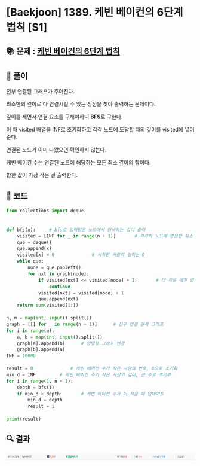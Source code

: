 # [Baekjoon] 1389. 케빈 베이컨의 6단계 법칙 [S1]

## 📚 문제 : [케빈 베이컨의 6단계 법칙](https://www.acmicpc.net/problem/1389)

## 📖 풀이

전부 연결된 그래프가 주어진다.

최소한의 깊이로 다 연결시킬 수 있는 정점을 찾아 출력하는 문제이다.

깊이를 세면서 연결 요소를 구해야하니 **BFS**로 구한다.

이 때 visited 배열을 INF로 초기화하고 각각 노드에 도달할 때의 깊이를 visited에 넣어준다.

연결된 노드가 이미 나왔으면 확인하지 않는다.

케빈 베이컨 수는 연결된 노드에 해당하는 모든 최소 깊이의 합이다.

합한 값이 가장 작은 걸 출력한다.

## 📒 코드

```python
from collections import deque


def bfs(x):     # bfs로 입력받은 노드에서 탐색하는 깊이 출력
    visited = [INF for _ in range(n + 1)]       # 각각의 노드에 방문한 최소 깊이를 담을 visited 배열
    que = deque()
    que.append(x)
    visited[x] = 0              # 시작한 사람의 깊이는 0
    while que:
        node = que.popleft()
        for nxt in graph[node]:
            if visited[nxt] <= visited[node] + 1:       # 더 작을 때만 업데이트
                continue
            visited[nxt] = visited[node] + 1
            que.append(nxt)
    return sum(visited[1:])

n, m = map(int, input().split())
graph = [[] for _ in range(n + 1)]      # 친구 연결 관계 그래프
for i in range(m):
    a, b = map(int, input().split())
    graph[a].append(b)      # 양방향 그래프 연결
    graph[b].append(a)
INF = 10000

result = 0              # 케빈 베이컨 수가 작은 사람의 번호, 0으로 초기화
min_d = INF         # 케빈 베이컨 수가 작은 사람의 깊이, 큰 수로 초기화
for i in range(1, n + 1):
    depth = bfs(i)
    if min_d > depth:       # 케빈 베이컨 수가 더 작을 때 업데이트
        min_d = depth
        result = i

print(result)
```

## 🔍 결과

![image-20220628141855425](README.assets/image-20220628141855425.png)